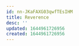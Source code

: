 ```yaml
---
id: nn-JKaFAXG03qwfTEsIHM
title: Reverence
desc: ''
updated: 1644961726956
created: 1644961726956
---
```


